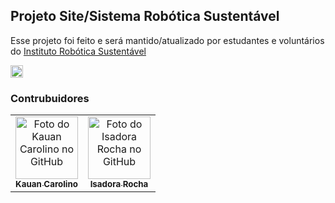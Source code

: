 ## Projeto Site/Sistema Robótica Sustentável

Esse projeto foi feito e será mantido/atualizado por estudantes e voluntários do [Instituto Robótica Sustentável](https://roboticasustentavel.org.br/) 

<a href="https://www.instagram.com/robotica_sustentavel" target="_blank">
  <img src="https://raw.githubusercontent.com/maurodesouza/profile-readme-generator/master/src/assets/icons/social/instagram/default.svg" width="20" height="20" alt="instagram logo"  />
</a>



### Contrubuidores

<table>
  <tr>
    <td align="center">
      <a href="https://github.com/KauanCarolino">
        <img src="https://github.com/KauanCarolino.png" width="100px;" alt="Foto do Kauan Carolino no GitHub"/><br>
        <sub>
          <b>Kauan Carolino</b>
        </sub>
      </a>
    </td>
    <td align="center">
      <a href="https://github.com/is-Isadora-Rocha">
        <img src="https://github.com/is-Isadora-Rocha.png" width="100px;" alt="Foto do Isadora Rocha no GitHub"/><br>
        <sub>
          <b>Isadora Rocha</b>
        </sub>
      </a>
    </td>
  </tr>

    
</table>
